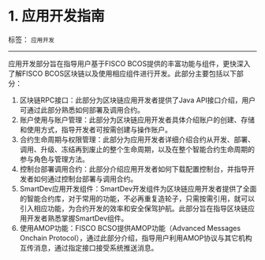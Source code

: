 # 1. 应用开发指南
标签： `应用开发` 

----
应用开发部分旨在指导用户基于FISCO BCOS提供的丰富功能与组件，更快深入了解FISCO BCOS区块链以及使用相应组件进行开发。此部分主要包括以下部分：

1. 区块链RPC接口：此部分为区块链应用开发者提供了Java API接口介绍，用户可通过此部分熟悉如何部署及调用合约。
2. 账户使用与账户管理：此部分为区块链应用开发者具体介绍账户的创建、存储和使用方式，指导开发者可按需创建与操作账户。
3. 合约生命周期与权限管理：此部分为应用开发者详细介绍合约从开发、部署、调用、升级、冻结再到废止的整个生命周期，以及在整个智能合约生命周期的参与角色与管理方法。
4. 控制台部署调用合约：此部分介绍应用开发者如何下载配置控制台，并指导开发者如何通过控制台部署与调用合约。
5. SmartDev应用开发组件：SmartDev开发组件为区块链应用开发者提供了全面的智能合约库，对于常用的功能，不必再重复造轮子，只需按需引用，就可以引入相应功能，为合约开发的效率和安全保驾护航。此部分旨在指导区块链应用开发者熟悉掌握SmartDev组件。
6. 使用AMOP功能：FISCO BCSO提供AMOP功能（Advanced Messages Onchain Protocol），通过此部分介绍，指导用户利用AMOP协议与其它机构互传消息，通过指定接口接受系统推送消息。